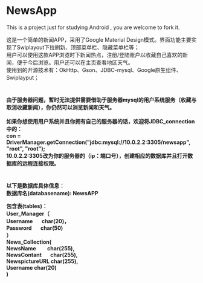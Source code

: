 # NewsApp
 This is a project just for studying Android , you are welcome to fork it. 

 这是一个简单的新闻APP，采用了Google Material Design模式。界面功能主要实现了Swiplayout下拉刷新、顶部菜单栏、隐藏菜单栏等；<br>
 用户可以使用这款APP浏览时下新闻热点，注册/登陆账户以收藏自己喜欢的新闻，便于今后浏览。用户还可以在主页查看地区天气。<br>
 使用到的开源技术有：OkHttp、Gson、JDBC-mysql、Google原生组件、Swiplayput；<br>

#
 <b>由于服务器问题，暂时无法提供需要借助于服务器mysql的用户系统服务（收藏与取消收藏新闻），你仍然可以浏览新闻和天气。<b><br>
 <br>
 如果你想使用用户系统并且你拥有自己的服务器的话，欢迎将JDBC_connection中的：<br>
 con = DriverManager.getConnection("jdbc:mysql://10.0.2.2:3305/newsapp", "root", "root");<br>
 10.0.2.2:3305改为你的服务器的（ip：端口号），创建相应的数据库并且打开数据库的远程连接权限。<br>
#
 以下是数据库具体信息：<br>
 数据库名(databasename):  NewsAPP<br>

 包含表(tables)： <br>
 User_Manager（<br>
 Username        char(20)，<br>
 Password        char(50)<br>
 ）<br>
 News_Collection(<br>
 NewsName          char(255),<br>
 NewsContant       char(255),<br>
 NewspictureURL    char(255),<br>
 Username          char(20)<br>
 )<br>
